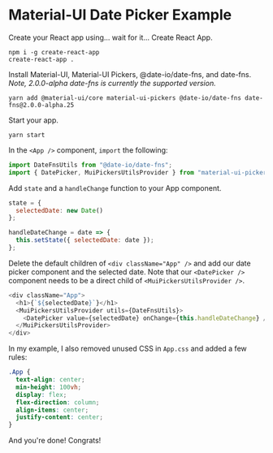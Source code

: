 # Material-UI Date Picker Example

Create your React app using... wait for it... Create React App.

```shell
npm i -g create-react-app
create-react-app .
```

Install Material-UI, Material-UI Pickers, @date-io/date-fns, and date-fns.
_Note, 2.0.0-alpha date-fns is currently the supported version._

```shell
yarn add @material-ui/core material-ui-pickers @date-io/date-fns date-fns@2.0.0-alpha.25
```

Start your app.

```shell
yarn start
```

In the `<App />` component, `import` the following:

```javascript
import DateFnsUtils from "@date-io/date-fns";
import { DatePicker, MuiPickersUtilsProvider } from "material-ui-pickers";
```

Add `state` and a `handleChange` function to your App component.

```javascript
state = {
  selectedDate: new Date()
};

handleDateChange = date => {
  this.setState({ selectedDate: date });
};
```

Delete the default children of `<div className="App" />` and add our date picker component and the selected date. Note that our `<DatePicker />` component needs to be a direct child of `<MuiPickersUtilsProvider />`.

```javascript
<div className="App">
  <h1>{`${selectedDate}`}</h1>
  <MuiPickersUtilsProvider utils={DateFnsUtils}>
    <DatePicker value={selectedDate} onChange={this.handleDateChange} />
  </MuiPickersUtilsProvider>
</div>
```

In my example, I also removed unused CSS in `App.css` and added a few rules:

```css
.App {
  text-align: center;
  min-height: 100vh;
  display: flex;
  flex-direction: column;
  align-items: center;
  justify-content: center;
}
```

And you're done! Congrats!
